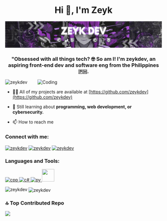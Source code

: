 
<h1 align="center">Hi 👋, I'm Zeyk</h1>
<div align="center"> <img src="https://github.com/zeykdev/zeykdev/blob/main/zeykdev_bannerpluns.jpg"> </div>
<h3 align="center">"Obsessed with all things tech? 🤓 So am I! I'm zeykdev, an aspiring front-end dev and software eng from the Philippines 🇵🇭.</h3>
<img align="right" alt="Coding" width="400" src="https://media1.tenor.com/m/ryrz15dZftwAAAAC/anime.gif">
<p align="left"> <img src="https://komarev.com/ghpvc/?username=zeykdev&label=Profile%20views&color=red&style=flat" alt="zeykdev" /> </p>

- 👨‍💻 All of my projects are available at [https://github.com/zeykdev](https://github.com/zeykdev)

- 💬 Still learning about **programming, web development, or cybersecurity.**

- 📫 How to reach me 


<h3 align="left">Connect with me:</h3>
<p align="left">
<a href="https://linkedin.com/in/zeykdev" target="blank"><img align="center" src="https://raw.githubusercontent.com/rahuldkjain/github-profile-readme-generator/master/src/images/icons/Social/linked-in-alt.svg" alt="zeykdev" height="30" width="40" /></a>
<a href="https://instagram.com/zeykdev" target="blank"><img align="center" src="https://raw.githubusercontent.com/rahuldkjain/github-profile-readme-generator/master/src/images/icons/Social/instagram.svg" alt="zeykdev" height="30" width="40" /></a>
<a href="https://www.youtube.com/channel/zeykdev" target="blank"><img align="center" src="https://raw.githubusercontent.com/rahuldkjain/github-profile-readme-generator/master/src/images/icons/Social/youtube.svg" alt="zeykdev" height="30" width="40" /></a>
  
</p>

<h3 align="left">Languages and Tools:</h3>
<p align="left"> <a href="https://isocpp.org/" target="_blank" rel="noreferrer"> <img src="https://www.vectorlogo.zone/logos/isocpp/isocpp-icon.svg" alt="cpp" width="40" height="40"/> </a> <a href="https://dotnet.microsoft.com/en-us/languages/csharp" target="_blank" rel="noreferrer"> <img src="https://cdn.worldvectorlogo.com/logos/c--4.svg" alt="c#" width="40" height="40"/> </a> <a href="https://www.python.org/" target="_blank" rel="noreferrer"> <img src="https://cdn.worldvectorlogo.com/logos/python-5.svg" alt="py" width="40" height="40"/> </a> <a href="https://photoshop.com" target="_blank" rel="noreferrer"> <img src="https://upload.wikimedia.org/wikipedia/commons/thumb/a/af/Adobe_Photoshop_CC_icon.svg/2101px-Adobe_Photoshop_CC_icon.svg.png" width="40" height="40"/> </a> </p>

<p><img align="left" src="https://github-readme-stats.vercel.app/api/top-langs/?username=zeykdev&theme=tokyonight&show_icons=true&hide_border=true&layout=compact" alt="zeykdev" /></p>

<p>&nbsp;<img align="center" src="https://github-readme-stats.vercel.app/api?username=zeykdev&theme=tokyonight&show_icons=true&hide_border=true&count_private=true" alt="zeykdev" /></p>


### 🔝 Top Contributed Repo
![](https://github-contributor-stats.vercel.app/api?username=zeykdev&limit=5&theme=tokyonight&combine_all_yearly_contributions=true)

